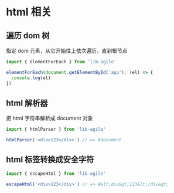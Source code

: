 # html 相关

## 遍历 dom 树

指定 dom 元素，从它开始往上依次遍历，直到根节点

```javascript
import { elementForEach } from 'lib-agile'

elementForEach(document.getElementById('app'), (el) => {
  console.log(el)
})
```

## html 解析器

把 html 字符串解析成 document 对象

```javascript
import { htmlParser } from 'lib-agile'

htmlParser('<div>123</div>') // => #document
```

## html 标签转换成安全字符

```javascript
import { escapeHtml } from 'lib-agile'

escapeHtml('<div>123</div>') // => #&lt;div&gt;123&lt;/div&gt;
```
